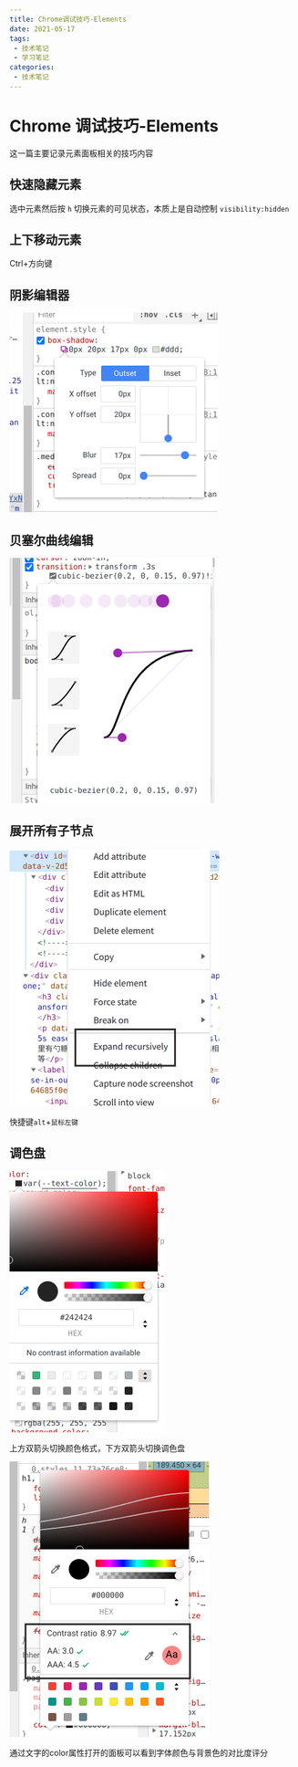 ```yaml
---
title: Chrome调试技巧-Elements
date: 2021-05-17
tags:
 - 技术笔记
 - 学习笔记
categories:
 - 技术笔记
---
```

# Chrome 调试技巧-Elements

这一篇主要记录元素面板相关的技巧内容
## 快速隐藏元素
选中元素然后按 `h` 切换元素的可见状态，本质上是自动控制 `visibility:hidden`

## 上下移动元素

Ctrl+方向键

## 阴影编辑器
![图片](./chrome-debug4/MTYyMTIxOTQ3MzU5MA==621219473590.png)

## 贝塞尔曲线编辑

![图片](./chrome-debug4/MTYyMTIxOTU4MDIyOQ==621219580229.png)

## 展开所有子节点

![图片](./chrome-debug4/MTYyMTIxOTc5Mzg0NQ==621219793846.png)

快捷键`alt`+`鼠标左键`

## 调色盘

![图片](./chrome-debug4/MTYyMTIyMDI4NjI2Mw==621220286263.png)

上方双箭头切换颜色格式，下方双箭头切换调色盘

![图片](./chrome-debug4/MTYyMTIyMDUzMTI1Mw==621220531253.png)

通过文字的color属性打开的面板可以看到字体颜色与背景色的对比度评分

